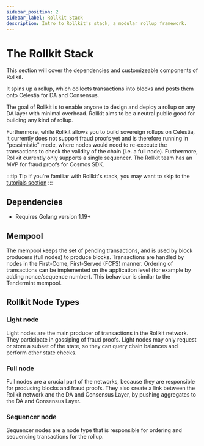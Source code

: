 ```yaml
---
sidebar_position: 2
sidebar_label: Rollkit Stack
description: Intro to Rollkit's stack, a modular rollup framework.
---
```


# The Rollkit Stack

This section will cover the dependencies and customizeable components of Rollkit.

It spins up a rollup, which collects transactions into blocks and
posts them onto Celestia for DA and Consensus.

The goal of Rollkit is to enable anyone to design and deploy a
rollup on any DA layer with minimal overhead. Rollkit aims to be a neutral
public good for building any kind of rollup.

Furthermore, while Rollkit allows you to build sovereign rollups on Celestia,
it currently does not support fraud proofs yet and is therefore running in
"pessimistic" mode, where nodes would need to re-execute the transactions
to check the validity of the chain (i.e. a full node). Furthermore, Rollkit
currently only supports a single sequencer. The Rollkit team has an MVP for
fraud proofs for Cosmos SDK.

:::tip Tip
If you're familiar with Rollkit's stack, you may want to skip to the [tutorials section](../category/tutorials)
:::

## Dependencies

* Requires Golang version 1.19+

## Mempool

The mempool keeps the set of pending transactions, and is used by block
producers (full nodes) to produce blocks. Transactions are handled by
nodes in the First-Come, First-Served (FCFS) manner. Ordering of transactions
can be implemented on the application level (for example by adding
nonce/sequence number). This behaviour is similar to the Tendermint mempool.

<!-- ## Leader Selection - Interface and API

[...] -->

<!-- ## Network Topology

[Issue 631](https://github.com/celestiaorg/rollmint/issues/631) -->

## Rollkit Node Types

### Light node

Light nodes are the main producer of transactions in the Rollkit network.
They participate in gossiping of fraud proofs. Light nodes may only
request or store a subset of the state, so they can query chain balances
and perform other state checks.

### Full node

Full nodes are a crucial part of the networks, because they are responsible
for producing blocks and fraud proofs. They also create a link between the
Rollkit network and the DA and Consensus Layer, by pushing aggregates to
the DA and Consensus Layer.

### Sequencer node

Sequencer nodes are a node type that is responsible for ordering and
sequencing transactions for the rollup.

<!-- ### Super light node

soonᵀᴹ

### Wallet with Super light node

soonᵀᴹ -->
